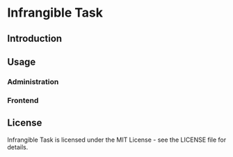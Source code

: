 # Infrangible Task

## Introduction

## Usage

### Administration

### Frontend

## License

Infrangible Task is licensed under the MIT License - see the LICENSE file for details.
